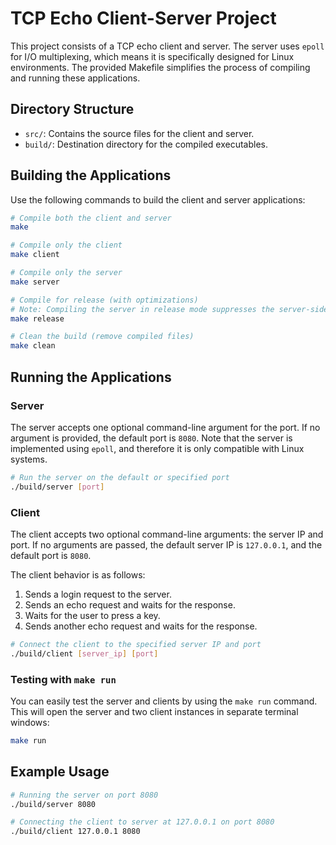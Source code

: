 # TCP Echo Client-Server Project

This project consists of a TCP echo client and server. The server uses `epoll` for I/O multiplexing, which means it is specifically designed for Linux environments. The provided Makefile simplifies the process of compiling and running these applications.

## Directory Structure

- `src/`: Contains the source files for the client and server.
- `build/`: Destination directory for the compiled executables.

## Building the Applications

Use the following commands to build the client and server applications:

```bash
# Compile both the client and server
make

# Compile only the client
make client

# Compile only the server
make server

# Compile for release (with optimizations)
# Note: Compiling the server in release mode suppresses the server-side output of sent responses.
make release

# Clean the build (remove compiled files)
make clean
```

## Running the Applications

### Server

The server accepts one optional command-line argument for the port. If no argument is provided, the default port is `8080`. Note that the server is implemented using `epoll`, and therefore it is only compatible with Linux systems.

```bash
# Run the server on the default or specified port
./build/server [port]
```

### Client

The client accepts two optional command-line arguments: the server IP and port. If no arguments are passed, the default server IP is `127.0.0.1`, and the default port is `8080`.

The client behavior is as follows:

1. Sends a login request to the server.
1. Sends an echo request and waits for the response.
1. Waits for the user to press a key.
1. Sends another echo request and waits for the response.

```bash
# Connect the client to the specified server IP and port
./build/client [server_ip] [port]
```

### Testing with `make run`

You can easily test the server and clients by using the `make run` command. This will open the server and two client instances in separate terminal windows:

```bash
make run
```

## Example Usage

```bash
# Running the server on port 8080
./build/server 8080

# Connecting the client to server at 127.0.0.1 on port 8080
./build/client 127.0.0.1 8080
```
